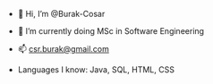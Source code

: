 - 👋 Hi, I’m @Burak-Cosar

- 🌱 I’m currently doing MSc in Software Engineering 
- 📫 csr.burak@gmail.com

- Languages I know: Java, SQL, HTML, CSS
